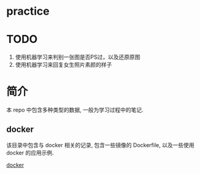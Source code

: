 # practice

# TODO #

1. 使用机器学习来判别一张图是否PS过，以及还原原图
2. 使用机器学习来回复女生照片素颜的样子

# 简介 #

本 repo 中包含多种类型的数据, 一般为学习过程中的笔记.

## docker ##

该目录中包含与 docker 相关的记录, 包含一些镜像的 Dockerfile, 以及一些使用 docker 的应用示例.

[docker](./docker)
